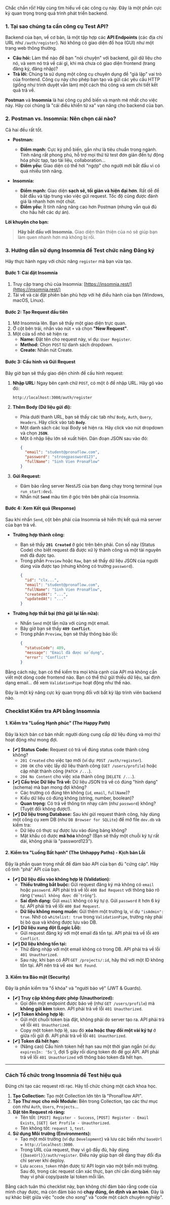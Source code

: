 Chắc chắn rồi! Hãy cùng tìm hiểu về các công cụ này. Đây là một phần cực kỳ quan trọng trong quá trình phát triển backend.

### **1. Tại sao chúng ta cần công cụ Test API?**

Backend của bạn, về cơ bản, là một tập hợp các **API Endpoints** (các địa chỉ URL như `/auth/register`). Nó không có giao diện đồ họa (GUI) như một trang web thông thường.

*   **Câu hỏi:** Làm thế nào để bạn "nói chuyện" với backend, gửi dữ liệu cho nó, và xem nó trả về cái gì, khi mà chưa có giao diện frontend (trang đăng ký, đăng nhập)?
*   **Trả lời:** Chúng ta sử dụng một công cụ chuyên dụng để "giả lập" vai trò của frontend. Công cụ này cho phép bạn tạo và gửi các yêu cầu HTTP (giống như trình duyệt vẫn làm) một cách thủ công và xem chi tiết kết quả trả về.

**Postman** và **Insomnia** là hai công cụ phổ biến và mạnh mẽ nhất cho việc này. Hãy coi chúng là "cái điều khiển từ xa" vạn năng cho backend của bạn.

### **2. Postman vs. Insomnia: Nên chọn cái nào?**

Cả hai đều rất tốt.

*   **Postman:**
    *   **Điểm mạnh:** Cực kỳ phổ biến, gần như là tiêu chuẩn trong ngành. Tính năng rất phong phú, hỗ trợ mọi thứ từ test đơn giản đến tự động hóa phức tạp, tạo tài liệu, collaboration...
    *   **Điểm yếu:** Giao diện có thể hơi "ngợp" cho người mới bắt đầu vì có quá nhiều tính năng.

*   **Insomnia:**
    *   **Điểm mạnh:** Giao diện **sạch sẽ, tối giản và hiện đại hơn**. Rất dễ để bắt đầu và tập trung vào việc gửi request. Tốc độ cũng được đánh giá là nhanh hơn một chút.
    *   **Điểm yếu:** Ít tính năng nâng cao hơn Postman (nhưng vẫn quá đủ cho hầu hết các dự án).

**Lời khuyên cho bạn:**
> **Hãy bắt đầu với Insomnia.** Giao diện thân thiện của nó sẽ giúp bạn làm quen nhanh hơn mà không bị rối.

### **3. Hướng dẫn sử dụng Insomnia để Test chức năng Đăng ký**

Hãy thực hành ngay với chức năng `register` mà bạn vừa tạo.

#### **Bước 1: Cài đặt Insomnia**

1.  Truy cập trang chủ của Insomnia: [https://insomnia.rest/](https://insomnia.rest/)
2.  Tải về và cài đặt phiên bản phù hợp với hệ điều hành của bạn (Windows, macOS, Linux).

#### **Bước 2: Tạo Request đầu tiên**

1.  Mở Insomnia lên. Bạn sẽ thấy một giao diện trực quan.
2.  Ở cột bên trái, nhấn vào nút `+` và chọn **"New Request"**.
3.  Một cửa sổ nhỏ sẽ hiện ra:
    *   **Name:** Đặt tên cho request này, ví dụ: `User Register`.
    *   **Method:** Chọn `POST` từ danh sách dropdown.
    *   **Create:** Nhấn nút Create.

#### **Bước 3: Cấu hình và Gửi Request**

Bây giờ bạn sẽ thấy giao diện chính để cấu hình request:

1.  **Nhập URL:** Ngay bên cạnh chữ `POST`, có một ô để nhập URL. Hãy gõ vào đó:
    ```
    http://localhost:3000/auth/register
    ```

2.  **Thêm Body (Dữ liệu gửi đi):**
    *   Phía dưới thanh URL, bạn sẽ thấy các tab như `Body`, `Auth`, `Query`, `Headers`. Hãy click vào tab **`Body`**.
    *   Một danh sách các loại Body sẽ hiện ra. Hãy click vào nút dropdown và chọn **`JSON`**.
    *   Một ô nhập liệu lớn sẽ xuất hiện. Dán đoạn JSON sau vào đó:
        ```json
        {
          "email": "student@pronaflow.com",
          "password": "strongpassword123",
          "fullName": "Sinh Vien PronaFlow"
        }
        ```

3.  **Gửi Request:**
    *   Đảm bảo rằng server NestJS của bạn đang chạy trong terminal (`npm run start:dev`).
    *   Nhấn nút **`Send`** màu tím ở góc trên bên phải của Insomnia.

#### **Bước 4: Xem Kết quả (Response)**

Sau khi nhấn `Send`, cột bên phải của Insomnia sẽ hiển thị kết quả mà server của bạn trả về.

*   **Trường hợp thành công:**
    *   Bạn sẽ thấy **`201 Created`** ở góc trên bên phải. Con số này (Status Code) cho biết request đã được xử lý thành công và một tài nguyên mới đã được tạo.
    *   Trong phần `Preview` hoặc `Raw`, bạn sẽ thấy dữ liệu JSON của người dùng vừa được tạo (nhưng không có trường `password`).
        ```json
        {
          "id": "clx...",
          "email": "student@pronaflow.com",
          "fullName": "Sinh Vien PronaFlow",
          "createdAt": "...",
          "updatedAt": "..."
        }
        ```

*   **Trường hợp thất bại (thử gửi lại lần nữa):**
    *   Nhấn `Send` một lần nữa với cùng một email.
    *   Bây giờ bạn sẽ thấy **`409 Conflict`**.
    *   Trong phần `Preview`, bạn sẽ thấy thông báo lỗi:
        ```json
        {
          "statusCode": 409,
          "message": "Email đã được sử dụng",
          "error": "Conflict"
        }
        ```

Bằng cách này, bạn có thể kiểm tra mọi khía cạnh của API mà không cần viết một dòng code frontend nào. Bạn có thể thử gửi thiếu dữ liệu, sai định dạng email... để xem `ValidationPipe` hoạt động như thế nào.

Đây là một kỹ năng cực kỳ quan trọng đối với bất kỳ lập trình viên backend nào.

### **Checklist Kiểm tra API bằng Insomnia**

#### **1. Kiểm tra "Luồng Hạnh phúc" (The Happy Path)**

Đây là kịch bản cơ bản nhất: người dùng cung cấp dữ liệu đúng và mọi thứ hoạt động như mong đợi.

*   **[✔] Status Code:** Request có trả về đúng status code thành công không?
    *   `201 Created` cho việc tạo mới (ví dụ: `POST /auth/register`).
    *   `200 OK` cho việc lấy dữ liệu thành công (`GET /users/profile`) hoặc cập nhật thành công (`PATCH /...`).
    *   `204 No Content` cho việc xóa thành công (`DELETE /...`).
*   **[✔] Cấu trúc Dữ liệu Trả về:** Dữ liệu JSON trả về có đúng "hình dạng" (schema) mà bạn mong đợi không?
    *   Các trường có đúng tên không (`id`, `email`, `fullName`)?
    *   Kiểu dữ liệu có đúng không (string, number, boolean)?
    *   **Quan trọng:** Có trả về thông tin nhạy cảm (như `password`) không? (Tuyệt đối không được!).
*   **[✔] Dữ liệu trong Database:** Sau khi gửi request thành công, hãy dùng một công cụ xem DB (như `DB Browser for SQLite`) để mở file `dev.db` và kiểm tra:
    *   Dữ liệu có thực sự được lưu vào đúng bảng không?
    *   Mật khẩu có được **mã hóa** không? (Bạn sẽ thấy một chuỗi ký tự rất dài, không phải là "password123").

#### **2. Kiểm tra "Luồng Bất hạnh" (The Unhappy Paths) - Kịch bản Lỗi**

Đây là phần quan trọng nhất để đảm bảo API của bạn đủ "cứng cáp". Hãy cố tình "phá" API của bạn.

*   **[✔] Dữ liệu đầu vào không hợp lệ (Validation):**
    *   **Thiếu trường bắt buộc:** Gửi request đăng ký mà không có `email` hoặc `password`. API phải trả về lỗi `400 Bad Request` với thông báo rõ ràng (`"email không được để trống"`).
    *   **Sai định dạng:** Gửi `email` không có ký tự `@`. Gửi `password` ít hơn 6 ký tự. API phải trả về lỗi `400 Bad Request`.
    *   **Dữ liệu không mong muốn:** Gửi thêm một trường lạ, ví dụ `"isAdmin": true`. Nhờ có `whitelist: true` trong `ValidationPipe`, trường này phải bị bỏ qua và không được lưu vào DB.
*   **[✔] Dữ liệu xung đột (Logic Lỗi):**
    *   Gửi request đăng ký với một email đã tồn tại. API phải trả về lỗi `409 Conflict`.
*   **[✔] Dữ liệu không tồn tại:**
    *   Thử đăng nhập với một email không có trong DB. API phải trả về lỗi `401 Unauthorized`.
    *   Sau này, khi bạn có API `GET /projects/:id`, hãy thử với một ID không tồn tại. API nên trả về `404 Not Found`.

#### **3. Kiểm tra Bảo mật (Security)**

Đây là phần kiểm tra "ổ khóa" và "người bảo vệ" (JWT & Guards).

*   **[✔] Truy cập không được phép (Unauthorized):**
    *   Gọi đến một endpoint được bảo vệ (như `GET /users/profile`) mà **không gửi kèm** token. API phải trả về lỗi `401 Unauthorized`.
*   **[✔] Token không hợp lệ:**
    *   Gửi một chuỗi token bịa đặt, không phải do server tạo ra. API phải trả về lỗi `401 Unauthorized`.
    *   Copy một token hợp lệ, sau đó **xóa hoặc thay đổi một vài ký tự** ở giữa rồi gửi đi. API phải trả về lỗi `401 Unauthorized`.
*   **[✔] Token đã hết hạn:**
    *   (Nâng cao) Cấu hình token hết hạn sau một thời gian ngắn (ví dụ: `expiresIn: '5s'`), đợi 5 giây rồi dùng token đó để gọi API. API phải trả về lỗi `401 Unauthorized` với thông báo token đã hết hạn.

---

### **Cách Tổ chức trong Insomnia để Test hiệu quả**

Đừng chỉ tạo các request rời rạc. Hãy tổ chức chúng một cách khoa học.

1.  **Tạo Collection:** Tạo một Collection lớn tên là "PronaFlow API".
2.  **Tạo Thư mục cho mỗi Module:** Bên trong Collection, tạo các thư mục con như `Auth`, `Users`, `Projects`...
3.  **Đặt tên Request rõ ràng:**
    *   Tên tốt: `[POST] Register - Success`, `[POST] Register - Email Exists`, `[GET] Get Profile - Unauthorized`.
    *   Tên không tốt: `request 1`, `test`.
4.  **Sử dụng Môi trường (Environments):**
    *   Tạo một môi trường (ví dụ: `Development`) và lưu các biến như `baseUrl = http://localhost:3000`.
    *   Trong URL của request, thay vì gõ đầy đủ, hãy dùng `{{baseUrl}}/auth/register`. Điều này giúp bạn dễ dàng thay đổi địa chỉ server khi deploy.
    *   Lưu `access_token` nhận được từ API login vào một biến môi trường. Sau đó, trong các request cần xác thực, bạn chỉ cần dùng biến này thay vì phải copy/paste lại token mỗi lần.

Bằng cách tuân thủ checklist này, bạn không chỉ đảm bảo rằng code của mình chạy được, mà còn đảm bảo nó **chạy đúng, ổn định và an toàn**. Đây là sự khác biệt giữa việc "code cho xong" và "code một cách chuyên nghiệp".
